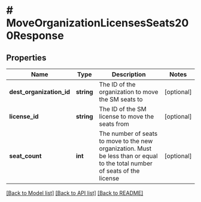 # # MoveOrganizationLicensesSeats200Response

## Properties

Name | Type | Description | Notes
------------ | ------------- | ------------- | -------------
**dest_organization_id** | **string** | The ID of the organization to move the SM seats to | [optional]
**license_id** | **string** | The ID of the SM license to move the seats from | [optional]
**seat_count** | **int** | The number of seats to move to the new organization. Must be less than or equal to the total number of seats of the license | [optional]

[[Back to Model list]](../../README.md#models) [[Back to API list]](../../README.md#endpoints) [[Back to README]](../../README.md)
